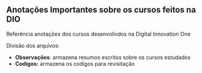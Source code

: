 ## Anotações Importantes sobre os cursos feitos na DIO

Referência anotações dos cursos desenvolivdos na Digital  Innovation One

Divisão dos arquivos:

* **Observações**: armazena resumos escritos sobre os cursos estudados
* **Codigos:** armazena os codigos para revisitação

